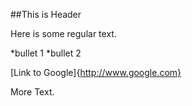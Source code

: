 ##This is Header

Here is some regular text.

*bullet 1
*bullet 2

[Link to Google]{http://www.google.com}

More Text.